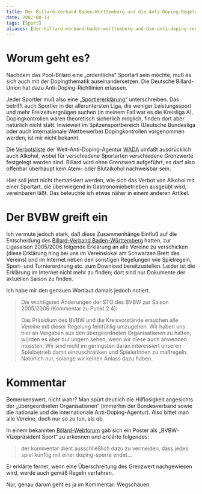 ```yaml
---
title: Der Billard-Verband Baden-Württemberg und die Anti-Doping-Regelungen
date: 2007-08-11
tags: [Sport]
aliases: [der-billard-verband-baden-wurttemberg-und-die-anti-doping-regelungen]
---
```

# Worum geht es?

Nachdem das Pool-Billard eine „ordentliche“ Sportart sein möchte, muß es sich auch mit der Dopingthematik auseinandersetzen. Die Deutsche Billard-Union hat dazu Anti-Doping-Richtlinien erlassen.

Jeder Sportler muß also eine [„Sportlererklärung“](http://bvbw.billardmanager.de/images/attachment/1803.pdf) unterschreiben. Das betrifft auch Sportler in der alleruntersten Liga, die weniger Leistungssport und mehr Freizeitvergnügen suchen (in meinem Fall war es die Kreisliga A). Dopingkontrollen wären theoretisch sicherlich möglich, finden dort aber natürlich nicht statt. Inwieweit im Spitzensportbereich (Deutsche Bundesliga oder auch internationale Wettbewerbe) Dopingkontrollen vorgenommen werden, ist mir nicht bekannt.

Die [Verbotsliste](http://bvbw.billardmanager.de/images/attachment/244.pdf) der Welt-Anti-Doping-Agentur [WADA](http://www.wada-ama.org/) umfaßt ausdrücklich auch Alkohol, wobei für verschiedene Sportarten verschiedene Grenzwerte festgelegt worden sind. Billard wird ohne Grenzwert aufgeführt, es darf also offenbar überhaupt kein Atem- oder Blutalkohol nachweisbar sein.

Hier soll jetzt nicht thematisiert werden, wie sich das Verbot von Alkohol mit einer Sportart, die überwiegend in Gastronomiebetrieben ausgeübt wird, vereinbaren läßt. Das beleuchte ich etwas näher in einem anderen Artikel.

# Der BVBW greift ein

Ich vermute jedoch stark, daß diese Zusammenhänge Einfluß auf die Entscheidung des [Billard-Verband Baden-Württemberg](http://bvbw.billardmanager.de/) hatten, zur Ligasaison 2005/2006 folgende Erklärung an alle Vereine zu verschicken (diese Erklärung hing bei uns im Vereinslokal am Schwarzen Brett des Vereins) und im Internet neben den sonstigen Regelungen wie Spielregeln, Sport- und Turnierordnung etc. zum Download bereitzustellen. Leider ist die Erklärung im Internet nicht mehr zu finden; dort sind nur Dokumente der aktuellen Saison zu finden.

Ich habe mir den genauen Wortlaut damals jedoch notiert.

> Die wichtigsten Änderungen der STO des BVBW zur Saison 2005/2006 (Kommentar zu Punkt 2.4):
>
> Das Präsidium des BVBW und die Kreisvorstände ersuchen alle Vereine mit dieser Regelung feinfühlig umzugehen. Wir haben uns hier an Vorgaben aus den übergeordneten Organisationen zu halten, würden es aber nur ungern sehen, wenn wir diese auch anwenden müssten. Wir sind nicht im geringsten daran interessiert unseren Spielbetrieb damit einzuschränken und SpielerInnen zu maßregeln. Natürlich nur, solange wir keinen Anlass dazu haben.

# Kommentar

Bemerkenswert, nicht wahr? Man spürt deutlich die Hilflosigkeit angesichts der „übergeordneten Organisationen“ (immerhin der Bundesverband sowie die nationale und die internationale Anti-Doping-Agentur). Also bittet man alle Vereine, doch nur so zu tun, als ob.

In einem bekannten [Billard-Webforum](http://billard-aktuell.de/modules.php?name=Forums&file=viewtopic&t=2971&postdays=0&postorder=asc&start=30) gab sich ein Poster als „BVBW-Vizepräsident Sport“ zu erkennen und erklärte folgendes:

> der kommentar dient ausschließlich dazu zu vermeiden, dass jedes spiel künftig mit einer doping-sperre endet...

Er erklärte ferner, wenn eine Überschreitung des Grenzwert nachgewiesen wird, werde auch gemäß Regeln verfahren.

Nur, genau darum geht es ja im Kommentar: Wegschauen. 